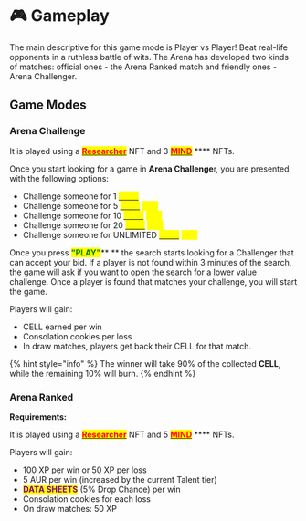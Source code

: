 # 🎮 Gameplay

The main descriptive for this game mode is Player vs Player! Beat real-life opponents in a ruthless battle of wits. The Arena has developed two kinds of matches: official ones - the Arena Ranked match and friendly ones - Arena Challenger.

## Game Modes

### Arena Challenge&#x20;

It is played using a [<mark style="color:red;">**Researcher**</mark>](../../nfts/your-researcher/) NFT and 3 [<mark style="color:red;">**MIND**</mark>](../../nfts/minds/) **** NFTs.&#x20;

Once you start looking for a game in **Arena Challenge**r, you are presented with the following options:

* Challenge someone for 1 [<mark style="color:yellow;">**CELL**</mark>](../../../../how-it-works/brain-cell-token.md)
* Challenge someone for 5 [<mark style="color:yellow;">**CELL**</mark>](../../../../how-it-works/brain-cell-token.md) <mark style="color:yellow;">****</mark>&#x20;
* Challenge someone for 10 [<mark style="color:yellow;">**CELL**</mark>](../../../../how-it-works/brain-cell-token.md) <mark style="color:yellow;">****</mark>&#x20;
* Challenge someone for 20 [<mark style="color:yellow;">**CELL**</mark>](../../../../how-it-works/brain-cell-token.md) <mark style="color:yellow;">****</mark>&#x20;
* Challenge someone for UNLIMITED [<mark style="color:yellow;">**CELL**</mark>](../../../../how-it-works/brain-cell-token.md) <mark style="color:yellow;">****</mark>&#x20;

Once you press <mark style="color:green;">**"PLAY"**</mark>** ** the search starts looking for a Challenger that can accept your bid. If a player is not found within 3 minutes of the search, the game will ask if you want to open the search for a lower value challenge. Once a player is found that matches your challenge, you will start the game.

Players will gain:  &#x20;

* CELL earned per win
* Consolation cookies per loss
* In draw matches, players get back their CELL for that match.

{% hint style="info" %}
The winner will take 90% of the collected **CELL,** while the remaining 10% will burn.&#x20;
{% endhint %}

### Arena Ranked

**Requirements:**

It is played using a [<mark style="color:red;">**Researcher**</mark>](../../nfts/your-researcher/) NFT and 5 [<mark style="color:red;">**MIND**</mark>](../../nfts/minds/) **** NFTs.&#x20;

Players will gain:

* 100 XP per win or 50 XP per loss&#x20;
* 5 AUR per win (increased by the current Talent tier)&#x20;
* <mark style="color:purple;">**DATA SHEETS**</mark> (5% Drop Chance) per win&#x20;
* Consolation cookies for each loss&#x20;
* On draw matches: 50 XP
